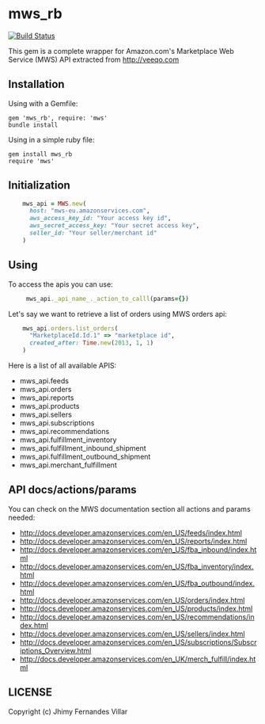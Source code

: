 # mws_rb

[![Build Status](https://secure.travis-ci.org/veeqo/mws-rb.png)](http://travis-ci.org/veeqo/mws-rb)

This gem is a complete wrapper for Amazon.com's Marketplace Web Service (MWS) API extracted from http://veeqo.com

## Installation

Using with a Gemfile:

    gem 'mws_rb', require: 'mws'
    bundle install

Using in a simple ruby file:

    gem install mws_rb
    require 'mws'

## Initialization

```ruby
    mws_api = MWS.new(
      host: "mws-eu.amazonservices.com",
      aws_access_key_id: "Your access key id",
      aws_secret_access_key: "Your secret access key",
      seller_id: "Your seller/merchant id"
    )
```

## Using

To access the apis you can use:

```ruby
     mws_api._api_name_._action_to_calll(params={})
```

Let's say we want to retrieve a list of orders using MWS orders api:

```ruby
    mws_api.orders.list_orders(
      "MarketplaceId.Id.1" => "marketplace id",
      created_after: Time.new(2013, 1, 1)
    )
```

Here is a list of all available APIS:

- mws_api.feeds
- mws_api.orders
- mws_api.reports
- mws_api.products
- mws_api.sellers
- mws_api.subscriptions
- mws_api.recommendations
- mws_api.fulfillment_inventory
- mws_api.fulfillment_inbound_shipment
- mws_api.fulfillment_outbound_shipment
- mws_api.merchant_fulfillment

## API docs/actions/params

You can check on the MWS documentation section all actions and params needed:

- http://docs.developer.amazonservices.com/en_US/feeds/index.html
- http://docs.developer.amazonservices.com/en_US/reports/index.html
- http://docs.developer.amazonservices.com/en_US/fba_inbound/index.html
- http://docs.developer.amazonservices.com/en_US/fba_inventory/index.html
- http://docs.developer.amazonservices.com/en_US/fba_outbound/index.html
- http://docs.developer.amazonservices.com/en_US/orders/index.html
- http://docs.developer.amazonservices.com/en_US/products/index.html
- http://docs.developer.amazonservices.com/en_US/recommendations/index.html
- http://docs.developer.amazonservices.com/en_US/sellers/index.html
- http://docs.developer.amazonservices.com/en_US/subscriptions/Subscriptions_Overview.html
- http://docs.developer.amazonservices.com/en_UK/merch_fulfill/index.html
## LICENSE

Copyright (c) Jhimy Fernandes Villar
